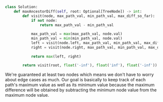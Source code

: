 ```python
class Solution:
    def maxAncestorDiff(self, root: Optional[TreeNode]) -> int:
        def visit(node, max_path_val, min_path_val, max_diff_so_far):
            if not node:
                return max_path_val - min_path_val
            
            max_path_val = max(max_path_val, node.val)
            min_path_val = min(min_path_val, node.val)
            left = visit(node.left, max_path_val, min_path_val, max_diff_so_far)
            right = visit(node.right, max_path_val, min_path_val, max_diff_so_far)
            
            return max(left, right)
        
        return visit(root, float('-inf'), float('inf'), float('-inf'))
```

We're guaranteed at least two nodes which means we don't have to worry about edge cases as much. Our goal is basically to keep track of each path's maximum value as well as its minimum value because the maximum difference will be obtained by subtracting the minimum node value from the maximum node value.